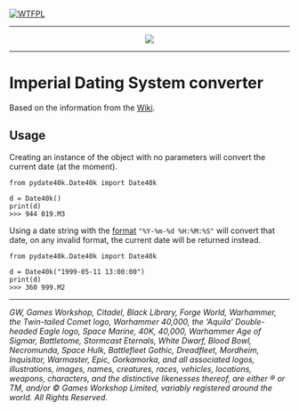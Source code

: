 [![WTFPL](http://www.wtfpl.net/wp-content/uploads/2012/12/wtfpl-badge-4.png)](http://www.wtfpl.net/)

---

<div style="text-align:center;"><img src="https://vignette1.wikia.nocookie.net/warhammer40k/images/2/29/Aquila.jpg"/></div>

---

# Imperial Dating System converter

Based on the information from the [Wiki](https://warhammer40k.fandom.com/wiki/Imperial_Dating_System).

## Usage

Creating an instance of the object with no parameters will convert the current date (at the moment).
```
from pydate40k.Date40k import Date40k

d = Date40k()
print(d)
>>> 944 019.M3
```

Using a date string with the [format](https://www.tutorialspoint.com/python/time_strptime.htm) `"%Y-%m-%d %H:%M:%S"` will convert that date, on any invalid format, the current date will be returned instead.
```
from pydate40k.Date40k import Date40k

d = Date40k("1999-05-11 13:00:00")
print(d)
>>> 360 999.M2
```

---

*GW, Games Workshop, Citadel, Black Library, Forge World, Warhammer, the Twin-tailed Comet logo, Warhammer 40,000, the ‘Aquila’ Double-headed Eagle logo, Space Marine, 40K, 40,000, Warhammer Age of Sigmar, Battletome, Stormcast Eternals, White Dwarf, Blood Bowl, Necromunda, Space Hulk, Battlefleet Gothic, Dreadfleet, Mordheim, Inquisitor, Warmaster, Epic, Gorkamorka, and all associated logos, illustrations, images, names, creatures, races, vehicles, locations, weapons, characters, and the distinctive likenesses thereof, are either ® or TM, and/or © Games Workshop Limited, variably registered around the world. All Rights Reserved.*
